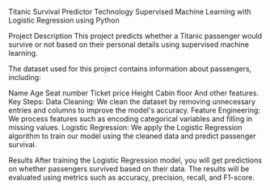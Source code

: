 Titanic Survival Predictor
Technology
Supervised Machine Learning with Logistic Regression using Python

Project Description
This project predicts whether a Titanic passenger would survive or not based on their personal details using supervised machine learning.

The dataset used for this project contains information about passengers, including:

Name
Age
Seat number
Ticket price
Height
Cabin floor
And other features.
Key Steps:
Data Cleaning: We clean the dataset by removing unnecessary entries and columns to improve the model's accuracy.
Feature Engineering: We process features such as encoding categorical variables and filling in missing values.
Logistic Regression: We apply the Logistic Regression algorithm to train our model using the cleaned data and predict passenger survival.

Results
After training the Logistic Regression model, you will get predictions on whether passengers survived based on their data. The results will be evaluated using metrics such as accuracy, precision, recall, and F1-score.
